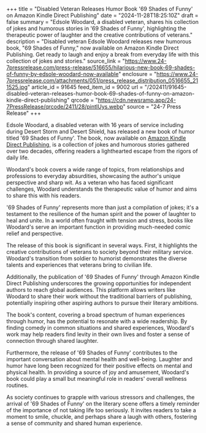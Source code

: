 +++
title = "Disabled Veteran Releases Humor Book '69 Shades of Funny' on Amazon Kindle Direct Publishing"
date = "2024-11-28T18:25:10Z"
draft = false
summary = "Edsole Woodard, a disabled veteran, shares his collection of jokes and humorous stories in '69 Shades of Funny', highlighting the therapeutic power of laughter and the creative contributions of veterans."
description = "Disabled veteran Edsole Woodard releases new humorous book, \"69 Shades of Funny,\" now available on Amazon Kindle Direct Publishing. Get ready to laugh and enjoy a break from everyday life with this collection of jokes and stories."
source_link = "https://www.24-7pressrelease.com/press-release/516655/hilarious-new-book-69-shades-of-funny-by-edsole-woodard-now-available"
enclosure = "https://www.24-7pressrelease.com/attachments/051/press_release_distribution_0516655_211525.jpg"
article_id = 91645
feed_item_id = 9002
url = "/202411/91645-disabled-veteran-releases-humor-book-69-shades-of-funny-on-amazon-kindle-direct-publishing"
qrcode = "https://cdn.newsramp.app/24-7PressRelease/qrcode/2411/28/pintIUys.webp"
source = "24-7 Press Release"
+++

<p>Edsole Woodard, a disabled veteran with 16 years of service including during Desert Storm and Desert Shield, has released a new book of humor titled '69 Shades of Funny'. The book, now available on <a href='https://www.amazon.com' rel='nofollow' target='_blank'>Amazon Kindle Direct Publishing</a>, is a collection of jokes and humorous stories gathered over two decades, offering readers a lighthearted escape from the rigors of daily life.</p><p>Woodard's book covers a wide range of topics, from relationships and professions to everyday absurdities, showcasing the author's unique perspective and sharp wit. As a veteran who has faced significant challenges, Woodard understands the therapeutic value of humor and aims to share this with his readers.</p><p>'69 Shades of Funny' represents more than just a compilation of jokes; it's a testament to the resilience of the human spirit and the power of laughter to heal and unite. In a world often fraught with tension and stress, books like Woodard's serve an important function in providing much-needed comic relief and perspective.</p><p>The release of this book is significant in several ways. First, it highlights the creative contributions of veterans to society beyond their military service. Woodard's transition from soldier to humorist demonstrates the diverse talents and experiences that veterans bring to civilian life.</p><p>Additionally, the publication of '69 Shades of Funny' through Amazon Kindle Direct Publishing underscores the growing opportunities for independent authors to reach global audiences. This platform allows writers like Woodard to share their work without the traditional barriers of publishing, potentially inspiring other aspiring authors to pursue their literary ambitions.</p><p>The book's content, covering a broad spectrum of human experiences through humor, has the potential to resonate with a wide readership. By finding comedy in common situations and shared experiences, Woodard's work may help readers find levity in their own lives and foster a sense of connection through shared laughter.</p><p>Furthermore, the release of '69 Shades of Funny' contributes to the important conversation about mental health and well-being. Laughter and humor have long been recognized for their positive effects on mental and physical health. In providing a source of joy and amusement, Woodard's book could play a small but meaningful role in readers' overall wellness routines.</p><p>As society continues to grapple with various stressors and challenges, the arrival of '69 Shades of Funny' on the literary scene offers a timely reminder of the importance of not taking life too seriously. It invites readers to take a moment to smile, chuckle, and perhaps share a laugh with others, fostering a sense of community and shared human experience.</p>